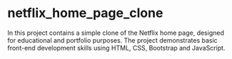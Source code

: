 # netflix_home_page_clone
In this project contains a simple clone of the Netflix home page, designed for educational and portfolio purposes. The project demonstrates basic front-end development skills using HTML, CSS, Bootstrap and JavaScript.
